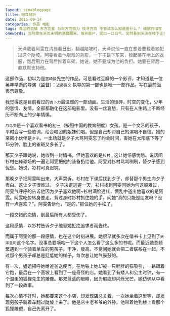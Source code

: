 ```yaml
---
layout: sinablogpage
title: 侧耳倾听
date: 2015-09-14
categories: 作品 电影
tags: 青涩的恋情 东方恋爱 为对方而努力 找寻方向 不尝试怎么知道差什么？ 细腻的描写
onewords: 当阿雯在天尚未明的清晨醒来，推开窗户，突出一口白气，突然看到天泽在楼下正坐在自行车上向她忘来时，我想，这真的是梦吧。可是，这是真的啊~~
---
```

> 天泽载着阿雯在清晨看日出，翻越陡坡时，天泽说他一直在想着要载着她犯过这个陡坡。阿雯看着他艰难的背影，一下子跳下车来，捡起落在地上的衣服，然后用力在背后推着车架。她说，她不要成为他的负担。她要在背后一直默默支持他。


这部作品，初以为是`宫崎骏`先生的作品，可是看过豆瓣的一个影评，才知道是一位英年早逝的导演（监督）：`近藤喜文` 执导的第一部也是唯一一部作品。写在最前面表示尊敬。

我觉得这是目前看过的`吉卜力`最温暖的一部动画。生活的琐碎，时空的变化，少年的恋情、友情，全部都融化在这部电影里。没有一丝哀愁，只有在人生路上不断经历不断向上的少年情愫。

`月岛雯`是一个喜欢看书的初三（按照中国的教育制度）女孩。是一个文艺的孩子，平时会写一些歌词，给合唱团的姐妹们唱。但是自己却对自己的演唱不自信。她的亲密小伙伴是`夕子`。一出场就是夕子大骂阿雯忘了约会时间，害她在太阳底下等了15分钟，脸上的雀斑又多长了。

那天夕子跟她说，她收到一封情书，但她喜欢的是`衫村` , 这让她倍感忧愁。说话间衫村在棒球场的一遍让阿雯把他的装备扔给他。阿雯对衫村骂骂咧咧，替夕子感到忧愁。她说，衫村可真迟钝。

那晚夕子把阿雯叫出来，大声哭诉。衫村在下课后找到夕子，却替那个男生向夕子表白。这让夕子很难过。 夕子决定逃避一天，衫村找到阿雯问她为何这般难过，阿雯气呼呼的告诉他因为夕子喜欢他啊~衫村满脸通红，慌乱中道出他喜欢的是阿雯。阿雯吃惊转身要走。背过身时衫村抓住她的手，问她“真的只能是朋友吗？没有一点喜欢？”。阿雯告诉他，“是的。”抓住她的手松了。

一段交错的恋情，到最后所有人都受伤了。

这段感情，以衫村告诉夕子他替她拒绝追求者而告终。

而属于阿雯的那一段感情，也在这个时刻进展。她很早就多次在借书卡上见到了`天泽圣司`这个名字。没事总要嘀咕一下这个人怎么看了这么多的书呢。而最近她总频繁遇到一个骑着单车的男孩子。干净，瘦高。不觉间她就会把二者联系在一起，不过那个男孩子却总是贬低她的样子，每次总让她气鼓鼓的。

有一次，姐姐招呼她给爸爸送便当。在地铁上她却被一只胖胖的猫吸引，一路跟着它跑，最后在一个高坡上看到了一座奇怪的店。她看到了有矮人和公主时钟，有一个温柔的狐狸先生的雕像。那双蓝蓝的眼睛，因为瑕疵却闪烁光芒。她仿佛从中看到了一段故事。

每次心情不好时，她都要来这个小店，却发现店总关着。一次她坐着这里等，却发现男孩子骑着车翻过陡坡上来了。他是店主老爷爷的外孙。他带着她到楼上看那个狐狸雕塑，自己先离开了。

